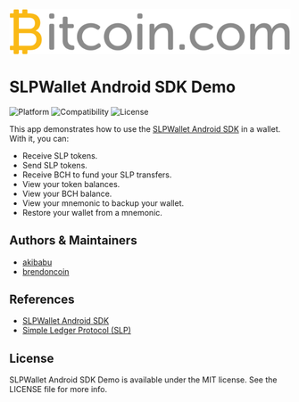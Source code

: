 ![Logo](github_logo.png)

# SLPWallet Android SDK Demo

![Platform](https://img.shields.io/badge/platform-android-black.svg) 
![Compatibility](https://img.shields.io/badge/Android-+5.0-orange.svg) 
![License](https://img.shields.io/badge/License-MIT-lightgrey.svg) 

This app demonstrates how to use the [SLPWallet Android SDK](https://github.com/Bitcoin-com/slp-wallet-sdk-android) in a wallet. With it, you can:
- Receive SLP tokens.
- Send SLP tokens.
- Receive BCH to fund your SLP transfers.
- View your token balances.
- View your BCH balance.
- View your mnemonic to backup your wallet.
- Restore your wallet from a mnemonic.



## Authors & Maintainers
- [akibabu](https://github.com/akibabu)
- [brendoncoin](https://github.com/brendoncoin)


## References
- [SLPWallet Android SDK](https://github.com/Bitcoin-com/slp-wallet-sdk-android)
- [Simple Ledger Protocol (SLP)](https://github.com/simpleledger/slp-specifications/blob/master/slp-token-type-1.md)

## License

SLPWallet Android SDK Demo is available under the MIT license. See the LICENSE file for more info.
